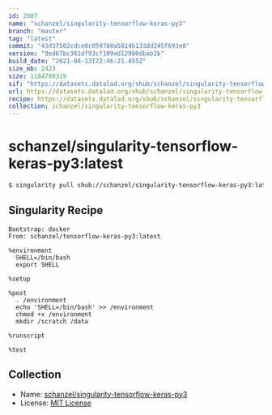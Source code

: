 ```yaml
---
id: 2807
name: "schanzel/singularity-tensorflow-keras-py3"
branch: "master"
tag: "latest"
commit: "43d37502cdce0c059780a5814b133dd245f693e0"
version: "9ed67bc361df93cf109ad12980dbab2b"
build_date: "2021-04-13T22:46:21.455Z"
size_mb: 2423
size: 1184780319
sif: "https://datasets.datalad.org/shub/schanzel/singularity-tensorflow-keras-py3/latest/2021-04-13-43d37502-9ed67bc3/9ed67bc361df93cf109ad12980dbab2b.simg"
url: https://datasets.datalad.org/shub/schanzel/singularity-tensorflow-keras-py3/latest/2021-04-13-43d37502-9ed67bc3/
recipe: https://datasets.datalad.org/shub/schanzel/singularity-tensorflow-keras-py3/latest/2021-04-13-43d37502-9ed67bc3/Singularity
collection: schanzel/singularity-tensorflow-keras-py3
---
```


# schanzel/singularity-tensorflow-keras-py3:latest

```bash
$ singularity pull shub://schanzel/singularity-tensorflow-keras-py3:latest
```

## Singularity Recipe

```singularity
Bootstrap: docker
From: schanzel/tensorflow-keras-py3:latest

%environment
  SHELL=/bin/bash
  export SHELL

%setup

%post
  . /environment
  echo 'SHELL=/bin/bash' >> /environment
  chmod +x /environment
  mkdir /scratch /data 

%runscript

%test
```

## Collection

 - Name: [schanzel/singularity-tensorflow-keras-py3](https://github.com/schanzel/singularity-tensorflow-keras-py3)
 - License: [MIT License](https://api.github.com/licenses/mit)

